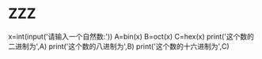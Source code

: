 # ZZZ
x=int(input('请输入一个自然数:'))
A=bin(x)
B=oct(x)
C=hex(x)
print('这个数的二进制为',A)
print('这个数的八进制为',B)
print('这个数的十六进制为',C)

